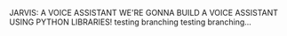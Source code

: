 JARVIS: A VOICE ASSISTANT
WE'RE GONNA BUILD A VOICE ASSISTANT USING PYTHON LIBRARIES!
testing branching
testing branching...

